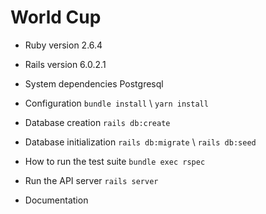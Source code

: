 # World Cup

* Ruby version
2.6.4

* Rails version
6.0.2.1

* System dependencies
Postgresql

* Configuration
`bundle install`
\ `yarn install`

* Database creation
`rails db:create`

* Database initialization
`rails db:migrate`
\ `rails db:seed`

* How to run the test suite
`bundle exec rspec`

* Run the API server
`rails server`

* Documentation
